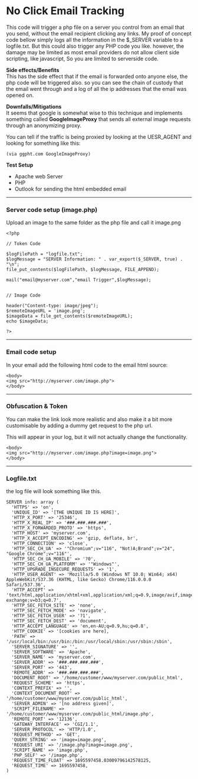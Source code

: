 # No Click Email Tracking


This code will trigger a php file on a server you control from an email that you send, without the email recipient clicking any links. My proof of concept code bellow simply logs all the information in the $_SERVER variable to a logfile.txt. But this could also trigger any PHP code you like. however, the damage may be limited as most email providers do not allow client side scripting, like javascript, So you are limited to serverside code.
<br>

**Side effects/Benefits**<br>
This has the side effect that if the email is forwarded onto anyone else, the php code will be triggered also. so you can see the chain of custody that the email went through and a log of all the ip addresses that the email was opened on.


**Downfalls/Mitigations**<br>
It seems that google is somewhat wise to this technique and implements something called **GoogleImageProxy** that sends all external image requests through an anonymizing proxy.

You can tell if the traffic is being proxied by looking at the UESR_AGENT and looking for something like this: 
```
(via ggpht.com GoogleImageProxy)
```


**Test Setup** <br>
- Apache web Server
- PHP
- Outlook for sending the html embedded email

---

### Server code setup (image.php)
Upload an image to the same folder as the php file and call it image.png
```
<?php

// Token Code

$logFilePath = "logfile.txt";
$logMessage = "SERVER Information: " . var_export($_SERVER, true) . "\n";
file_put_contents($logFilePath, $logMessage, FILE_APPEND);

mail("email@myserver.com","email Trigger",$logMessage);


// Image Code

header("Content-type: image/jpeg");
$remoteImageURL = 'image.png';
$imageData = file_get_contents($remoteImageURL);
echo $imageData;

?>
```

---

### Email code setup
In your email add the following html code to the email html source:

```
<body>
<img src="http://myserver.com/image.php">
</body>
```
---

### Obfuscation & Token
You can make the link look more realistic and also make it a bit more customisable by adding a dummy get request to the php url.

This will appear in your log, but it will not actually change the functionality.

```
<body>
<img src="http://myserver.com/image.php?image=image.png">
</body>
```



---

### Logfile.txt
the log file will look something like this.

```
SERVER info: array (
  'HTTPS' => 'on',
  'UNIQUE_ID' => '[THE UNIQUE ID IS HERE]',
  'HTTP_X_PORT' => '25346',
  'HTTP_X_REAL_IP' => '###.###.###.###',
  'HTTP_X_FORWARDED_PROTO' => 'https',
  'HTTP_HOST' => 'myserver.com',
  'HTTP_X_ACCEPT_ENCODING' => 'gzip, deflate, br',
  'HTTP_CONNECTION' => 'close',
  'HTTP_SEC_CH_UA' => '"Chromium";v="116", "Not)A;Brand";v="24", "Google Chrome";v="116"',
  'HTTP_SEC_CH_UA_MOBILE' => '?0',
  'HTTP_SEC_CH_UA_PLATFORM' => '"Windows"',
  'HTTP_UPGRADE_INSECURE_REQUESTS' => '1',
  'HTTP_USER_AGENT' => 'Mozilla/5.0 (Windows NT 10.0; Win64; x64) AppleWebKit/537.36 (KHTML, like Gecko) Chrome/116.0.0.0 Safari/537.36',
  'HTTP_ACCEPT' => 'text/html,application/xhtml+xml,application/xml;q=0.9,image/avif,image/webp,image/apng,*/*;q=0.8,application/signed-exchange;v=b3;q=0.7',
  'HTTP_SEC_FETCH_SITE' => 'none',
  'HTTP_SEC_FETCH_MODE' => 'navigate',
  'HTTP_SEC_FETCH_USER' => '?1',
  'HTTP_SEC_FETCH_DEST' => 'document',
  'HTTP_ACCEPT_LANGUAGE' => 'en,en-AU;q=0.9,hu;q=0.8',
  'HTTP_COOKIE' => '[cookies are here],
  'PATH' => '/usr/local/bin:/usr/bin:/bin:/usr/local/sbin:/usr/sbin:/sbin',
  'SERVER_SIGNATURE' => '',
  'SERVER_SOFTWARE' => 'Apache',
  'SERVER_NAME' => 'myserver.com',
  'SERVER_ADDR' => '###.###.###.###',
  'SERVER_PORT' => '443',
  'REMOTE_ADDR' => '###.###.###.###',
  'DOCUMENT_ROOT' => '/home/customer/www/myserver.com/public_html',
  'REQUEST_SCHEME' => 'https',
  'CONTEXT_PREFIX' => '',
  'CONTEXT_DOCUMENT_ROOT' => '/home/customer/www/myserver.com/public_html',
  'SERVER_ADMIN' => '[no address given]',
  'SCRIPT_FILENAME' => '/home/customer/www/myserver.com/public_html/image.php',
  'REMOTE_PORT' => '12136',
  'GATEWAY_INTERFACE' => 'CGI/1.1',
  'SERVER_PROTOCOL' => 'HTTP/1.0',
  'REQUEST_METHOD' => 'GET',
  'QUERY_STRING' => 'image=image.png',
  'REQUEST_URI' => '/image.php?image=image.png',
  'SCRIPT_NAME' => 'image.php',
  'PHP_SELF' => '/image.php',
  'REQUEST_TIME_FLOAT' => 1695597458.03009796142578125,
  'REQUEST_TIME' => 1695597458,
)
```
